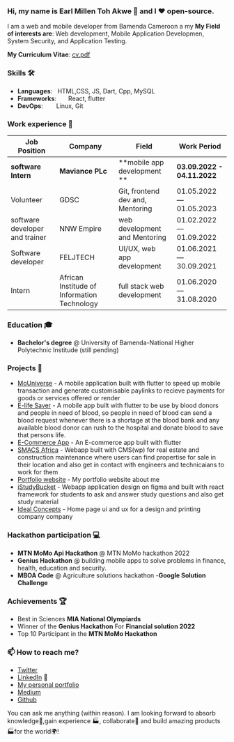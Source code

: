 ### Hi, my name is Earl Millen Toh Akwe 👋 and I ❤️ open-source.
I am a web and mobile developer from Bamenda Cameroon a my **My Field of interests are**: Web development, Mobile Application Developmen, System Security, and  Application Testing. 

 **My Curriculum Vitae**: [cv.pdf](https://akwe-afriitech.github.io/Earl-Millen/assets/docs/earl.pdf) 

### Skills 🛠️
- **Languages**: &nbsp;                          HTML,CSS, JS, Dart, Cpp, MySQL
- **Frameworks**:  &nbsp;&nbsp;&nbsp;&nbsp;&nbsp;   React, flutter
- **DevOps**:  &nbsp;&nbsp;&nbsp;&nbsp;          Linux, Git

### Work experience 👔
| Job Position                 | Company            | Field                        | Work Period                |
| ---------------------------- | ------------------ | ---------------------------- | -------------------------- |
| **software Intern**                | **Maviance PLc**    | **mobile app development **                   | **03.09.2022 - 04.11.2022** |
| Volunteer     | GDSC     | Git, frontend dev and, Mentoring        | 01.05.2022 — 01.05.2023    |
| software developer and trainer          | NNW Empire     | web development and Mentoring     | 01.02.2022 — 01.09.2022    |
| Software developer          | FELJTECH        | UI/UX, web app development    | 01.06.2021 — 30.09.2021    |
| Intern       | African Institude of Information Technology | full stack web development    | 01.06.2020 — 31.08.2020    |

### Education 🎓

- **Bachelor's degree** @ University of Bamenda-National Higher Polytechnic Institude (still pending)

### Projects 🐾
- [MoUniverse](https://github.com/akwe-afriitech/MoUniverse) - A mobile application built with flutter to speed up mobile transaction and generate customisable paylinks to recieve payments for goods or services offered or render
- [E-life Saver](https://github.com/akwe-afriitech/e-life-save) - A mobile app built with flutter to be use by blood donors and people in  need of blood, so people in need of blood can send a blood request whenever there is a shortage at the blood bank and any available blood donor can rush to the hospital and donate blood to save that persons life.
- [E-Commerce App](https://github.com/akwe-afriitech/E-commerce-app) - An E-commerce app built with flutter 
- [SMACS Africa](https://nngatech.com/smacsafrica/) - Webapp built with CMS(wp) for real estate and construction maintenance where users can find propertise for sale in their location and also get in contact with engineers and technicaians to work for them 
- [Portfolio website](https://akwe-afriitech.github.io/Earl-Millen/) - My portfolio website about me 
- [iStudyBucket](https://github.com/akwe-afriitech/istudybucket-frontend) - Webapp application design on figma and built with react framework for students to ask and answer study questions and also get study material 
- [Ideal Concepts](https://github.com/akwe-afriitech/ideal-Concepts) - Home page ui  and ux for a design and printing company company 



### Hackathon participation 💻
- **MTN MoMo Api Hackathon** @ MTN MoMo hackathon 2022
- **Genius Hackathon** @ building mobile apps to solve problems in finance, health, education and security.
- **MBOA Code** @ Agriculture solutions hackathon
-**Google Solution Challenge**

### Achievements 🏆
- Best in Sciences **MIA National Olympiards**
- Winner of the  **Genius Hackathon** For **Financial solution 2022**
- Top 10 Participant in the **MTN MoMo Hackathon**

### 📫 How to reach me?
- [Twitter](https://twitter.com/millen_earl) 
- [LinkedIn](https://www.linkedin.com/in/earl-millen-toh-akwe-0341931ba/) 🚀
- [My personal portfolio](https://akwe-afriitech.github.io/Earl-Millen/) 
- [Medium](https://medium.com/@earlmillen7)
- [Github](https://github.com/akwe-afriitech)


You can ask me anything (within reason). I am looking forward to absorb knowledge🧠,gain experience 🏭, collaborate🤝 and build amazing products 🏭for the world🌍!
